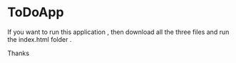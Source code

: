 # ToDoApp


If you want to run this application , then download all the three files and run the index.html folder .

Thanks 
